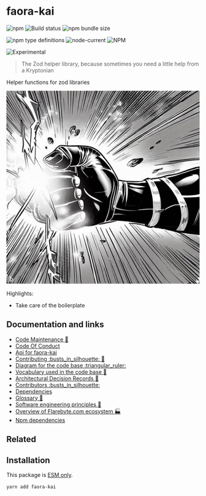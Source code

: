# faora-kai

![npm](https://img.shields.io/npm/v/faora-kai) ![Build
status](https://github.com/flarebyte/faora-kai/actions/workflows/main.yml/badge.svg)
![npm bundle size](https://img.shields.io/bundlephobia/min/faora-kai)

![npm type definitions](https://img.shields.io/npm/types/faora-kai)
![node-current](https://img.shields.io/node/v/faora-kai)
![NPM](https://img.shields.io/npm/l/faora-kai)

![Experimental](https://img.shields.io/badge/status-experimental-blue)

> The Zod helper library, because sometimes you need a little help from a
> Kryptonian

Helper functions for zod libraries

![Hero image for faora-kai](faora-kai-hero-512.jpeg)

Highlights:

-   Take care of the boilerplate

## Documentation and links

-   [Code Maintenance :wrench:](MAINTENANCE.md)
-   [Code Of Conduct](CODE_OF_CONDUCT.md)
-   [Api for faora-kai](API.md)
-   [Contributing :busts\_in\_silhouette: :construction:](CONTRIBUTING.md)
-   [Diagram for the code base :triangular\_ruler:](INTERNAL.md)
-   [Vocabulary used in the code base :book:](CODE_VOCABULARY.md)
-   [Architectural Decision Records :memo:](DECISIONS.md)
-   [Contributors
    :busts\_in\_silhouette:](https://github.com/flarebyte/faora-kai/graphs/contributors)
-   [Dependencies](https://github.com/flarebyte/faora-kai/network/dependencies)
-   [Glossary
    :book:](https://github.com/flarebyte/overview/blob/main/GLOSSARY.md)
-   [Software engineering principles
    :gem:](https://github.com/flarebyte/overview/blob/main/PRINCIPLES.md)
-   [Overview of Flarebyte.com ecosystem
    :factory:](https://github.com/flarebyte/overview)
-   [Npm dependencies](DEPENDENCIES.md)

## Related

## Installation

This package is [ESM
only](https://blog.sindresorhus.com/get-ready-for-esm-aa53530b3f77).

```bash
yarn add faora-kai
```
